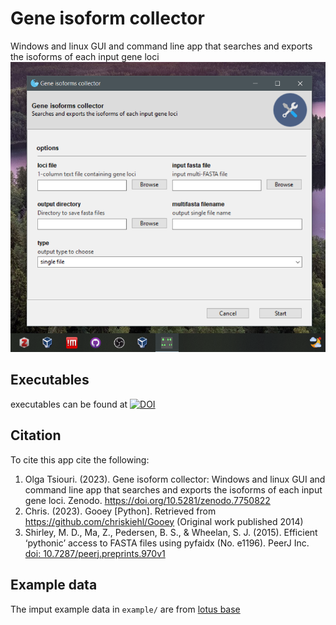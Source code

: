 # Gene isoform collector
Windows and linux GUI and command line app that searches and exports the isoforms of each input gene loci
![](img/program_gui.png)
## Executables
executables can be found at [![DOI](https://zenodo.org/badge/DOI/10.5281/zenodo.7750822.svg)](https://doi.org/10.5281/zenodo.7750822) 
## Citation
To cite this app cite the following:
1. Olga Tsiouri. (2023). Gene isoform collector: Windows and linux GUI and command line app that searches and exports the isoforms of each input gene loci. Zenodo. https://doi.org/10.5281/zenodo.7750822
2. Chris. (2023). Gooey [Python]. Retrieved from https://github.com/chriskiehl/Gooey (Original work published 2014)
3. Shirley, M. D., Ma, Z., Pedersen, B. S., & Wheelan, S. J. (2015). Efficient ‘pythonic’ access to FASTA files using pyfaidx (No. e1196). PeerJ Inc. [doi: 10.7287/peerj.preprints.970v1](https://peerj.com/preprints/970v1/) 
## Example data
The imput example data in `example/` are from [lotus base](https://lotus.au.dk/)